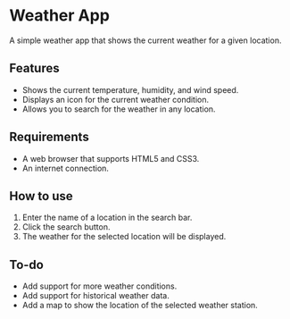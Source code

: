 # Weather App

A simple weather app that shows the current weather for a given location.


## Features

* Shows the current temperature, humidity, and wind speed.
* Displays an icon for the current weather condition.
* Allows you to search for the weather in any location.

## Requirements

* A web browser that supports HTML5 and CSS3.
* An internet connection.

## How to use

1. Enter the name of a location in the search bar.
2. Click the search button.
3. The weather for the selected location will be displayed.

## To-do

* Add support for more weather conditions.
* Add support for historical weather data.
* Add a map to show the location of the selected weather station.